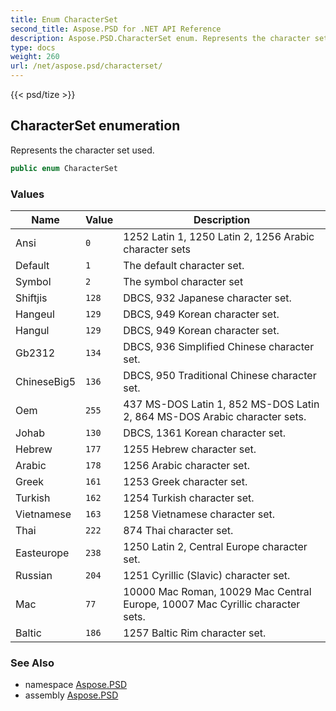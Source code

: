 ```yaml
---
title: Enum CharacterSet
second_title: Aspose.PSD for .NET API Reference
description: Aspose.PSD.CharacterSet enum. Represents the character set used
type: docs
weight: 260
url: /net/aspose.psd/characterset/
---
```

{{< psd/tize >}}
## CharacterSet enumeration

Represents the character set used.

```csharp
public enum CharacterSet
```

### Values

| Name | Value | Description |
| --- | --- | --- |
| Ansi | `0` | 1252 Latin 1, 1250 Latin 2, 1256 Arabic character sets |
| Default | `1` | The default character set. |
| Symbol | `2` | The symbol character set |
| Shiftjis | `128` | DBCS, 932 Japanese character set. |
| Hangeul | `129` | DBCS, 949 Korean character set. |
| Hangul | `129` | DBCS, 949 Korean character set. |
| Gb2312 | `134` | DBCS, 936 Simplified Chinese character set. |
| ChineseBig5 | `136` | DBCS, 950 Traditional Chinese character set. |
| Oem | `255` | 437 MS-DOS Latin 1, 852 MS-DOS Latin 2, 864 MS-DOS Arabic character sets. |
| Johab | `130` | DBCS, 1361 Korean character set. |
| Hebrew | `177` | 1255 Hebrew character set. |
| Arabic | `178` | 1256 Arabic character set. |
| Greek | `161` | 1253 Greek character set. |
| Turkish | `162` | 1254 Turkish character set. |
| Vietnamese | `163` | 1258 Vietnamese character set. |
| Thai | `222` | 874 Thai character set. |
| Easteurope | `238` | 1250 Latin 2, Central Europe character set. |
| Russian | `204` | 1251 Cyrillic (Slavic) character set. |
| Mac | `77` | 10000 Mac Roman, 10029 Mac Central Europe, 10007 Mac Cyrillic character sets. |
| Baltic | `186` | 1257 Baltic Rim character set. |

### See Also

* namespace [Aspose.PSD](../../aspose.psd/)
* assembly [Aspose.PSD](../../)


